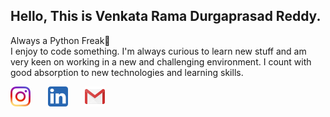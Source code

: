 ## Hello, This is Venkata Rama Durgaprasad Reddy.

Always a Python Freak🐍  
I enjoy to code something.
I'm always curious to learn new stuff and am very keen on working in a new and challenging environment. I count with good absorption to new technologies and learning skills.

[![](https://github.com/venkataramadurgaprasad/venkataramadurgaprasad/blob/master/instagram_image.png)](https://www.instagram.com/venkataramadurgaprasad/)&nbsp;&nbsp;&nbsp;&nbsp;&nbsp;&nbsp;&nbsp;[![](https://github.com/venkataramadurgaprasad/venkataramadurgaprasad/blob/master/linkedin_image.png)](https://www.linkedin.com/in/kovvuri-venkata-rama-durgaprasad-reddy/)&nbsp;&nbsp;&nbsp;&nbsp;&nbsp;&nbsp;&nbsp;[![](https://github.com/venkataramadurgaprasad/venkataramadurgaprasad/blob/master/gmail_image.png)](mailto:venkatarama457@gmail.com)
